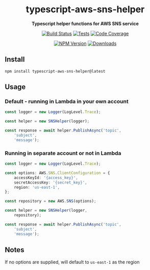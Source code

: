 <h1 align="center">typescript-aws-sns-helper</h1>

<div align="center">
    
<b>Typescript helper functions for AWS SNS service</b>
    
[![Build Status](https://dev.azure.com/kbrashears5/github/_apis/build/status/kbrashears5.typescript-aws-sns-helper?branchName=master)](https://dev.azure.com/kbrashears5/github/_build/latest?definitionId=12&branchName=master)
[![Tests](https://img.shields.io/azure-devops/tests/kbrashears5/github/12)](https://img.shields.io/azure-devops/tests/kbrashears5/github/12)
[![Code Coverage](https://img.shields.io/azure-devops/coverage/kbrashears5/github/12)](https://img.shields.io/azure-devops/coverage/kbrashears5/github/12)

[![NPM Version](https://img.shields.io/npm/v/typescript-aws-sns-helper)](https://img.shields.io/npm/v/typescript-aws-sns-helper)
[![Downloads](https://img.shields.io/npm/dt/typescript-aws-sns-helper)](https://img.shields.io/npm/dt/typescript-aws-sns-helper)
</div>

## Install
```
npm install typescript-aws-sns-helper@latest
```

## Usage
### Default - running in Lambda in your own account
```typescript
const logger = new Logger(LogLevel.Trace);

const helper = new SNSHelper(logger);

const response = await helper.PublishAsync('topic',
    'subject',
    'message');
```

### Running in separate account or not in Lambda
```typescript
const logger = new Logger(LogLevel.Trace);

const options: AWS.SNS.ClientConfiguration = {
    accessKeyId: '{access_key}',
    secretAccessKey: '{secret_key}',
    region: 'us-east-1',
};

const repository = new AWS.SNS(options);

const helper = new SNSHelper(logger,
    repository);

const response = await helper.PublishAsync('topic',
    'subject',
    'message');
```

## Notes
If no options are supplied, will default to `us-east-1` as the region